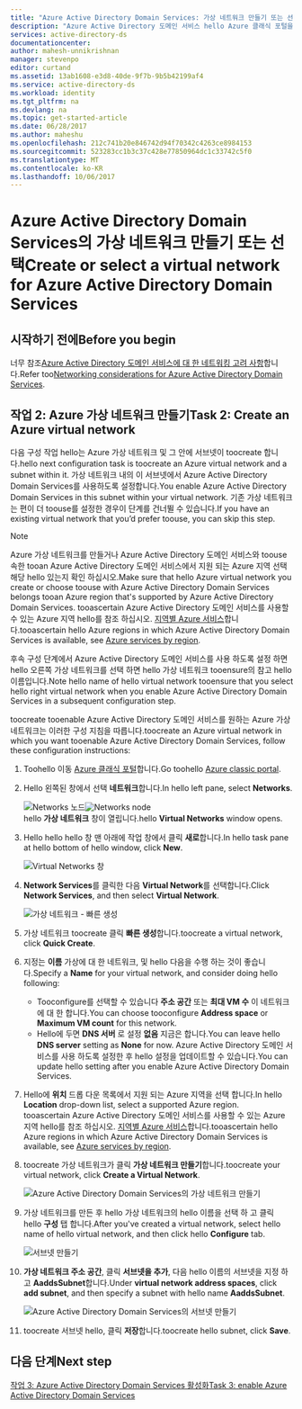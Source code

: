 ```yaml
---
title: "Azure Active Directory Domain Services: 가상 네트워크 만들기 또는 선택 | Microsoft Docs"
description: "Azure Active Directory 도메인 서비스 hello Azure 클래식 포털을 사용 하 여 사용 하도록 설정"
services: active-directory-ds
documentationcenter: 
author: mahesh-unnikrishnan
manager: stevenpo
editor: curtand
ms.assetid: 13ab1608-e3d8-40de-9f7b-9b5b42199af4
ms.service: active-directory-ds
ms.workload: identity
ms.tgt_pltfrm: na
ms.devlang: na
ms.topic: get-started-article
ms.date: 06/28/2017
ms.author: maheshu
ms.openlocfilehash: 212c741b20e846742d94f70342c4263ce8984153
ms.sourcegitcommit: 523283cc1b3c37c428e77850964dc1c33742c5f0
ms.translationtype: MT
ms.contentlocale: ko-KR
ms.lasthandoff: 10/06/2017
---
```

# <a name="create-or-select-a-virtual-network-for-azure-active-directory-domain-services"></a><span data-ttu-id="8ab7d-103">Azure Active Directory Domain Services의 가상 네트워크 만들기 또는 선택</span><span class="sxs-lookup"><span data-stu-id="8ab7d-103">Create or select a virtual network for Azure Active Directory Domain Services</span></span>
## <a name="before-you-begin"></a><span data-ttu-id="8ab7d-104">시작하기 전에</span><span class="sxs-lookup"><span data-stu-id="8ab7d-104">Before you begin</span></span>
<span data-ttu-id="8ab7d-105">너무 참조[Azure Active Directory 도메인 서비스에 대 한 네트워킹 고려 사항](active-directory-ds-networking.md)합니다.</span><span class="sxs-lookup"><span data-stu-id="8ab7d-105">Refer too[Networking considerations for Azure Active Directory Domain Services](active-directory-ds-networking.md).</span></span>

## <a name="task-2-create-an-azure-virtual-network"></a><span data-ttu-id="8ab7d-106">작업 2: Azure 가상 네트워크 만들기</span><span class="sxs-lookup"><span data-stu-id="8ab7d-106">Task 2: Create an Azure virtual network</span></span>
<span data-ttu-id="8ab7d-107">다음 구성 작업 hello는 Azure 가상 네트워크 및 그 안에 서브넷이 toocreate 합니다.</span><span class="sxs-lookup"><span data-stu-id="8ab7d-107">hello next configuration task is toocreate an Azure virtual network and a subnet within it.</span></span> <span data-ttu-id="8ab7d-108">가상 네트워크 내의 이 서브넷에서 Azure Active Directory Domain Services를 사용하도록 설정합니다.</span><span class="sxs-lookup"><span data-stu-id="8ab7d-108">You enable Azure Active Directory Domain Services in this subnet within your virtual network.</span></span> <span data-ttu-id="8ab7d-109">기존 가상 네트워크는 편이 더 toouse를 설정한 경우이 단계를 건너뛸 수 있습니다.</span><span class="sxs-lookup"><span data-stu-id="8ab7d-109">If you have an existing virtual network that you’d prefer toouse, you can skip this step.</span></span>

> [!NOTE]
> <span data-ttu-id="8ab7d-110">Azure 가상 네트워크를 만들거나 Azure Active Directory 도메인 서비스와 toouse 속한 tooan Azure Active Directory 도메인 서비스에서 지원 되는 Azure 지역 선택 해당 hello 있는지 확인 하십시오.</span><span class="sxs-lookup"><span data-stu-id="8ab7d-110">Make sure that hello Azure virtual network you create or choose toouse with Azure Active Directory Domain Services belongs tooan Azure region that's supported by Azure Active Directory Domain Services.</span></span> <span data-ttu-id="8ab7d-111">tooascertain Azure Active Directory 도메인 서비스를 사용할 수 있는 Azure 지역 hello를 참조 하십시오. [지역별 Azure 서비스](https://azure.microsoft.com/regions/#services/)합니다.</span><span class="sxs-lookup"><span data-stu-id="8ab7d-111">tooascertain hello Azure regions in which Azure Active Directory Domain Services is available, see [Azure services by region](https://azure.microsoft.com/regions/#services/).</span></span>
>
><span data-ttu-id="8ab7d-112">후속 구성 단계에서 Azure Active Directory 도메인 서비스를 사용 하도록 설정 하면 hello 오른쪽 가상 네트워크를 선택 하면 hello 가상 네트워크 tooensure의 참고 hello 이름입니다.</span><span class="sxs-lookup"><span data-stu-id="8ab7d-112">Note hello name of hello virtual network tooensure that you select hello right virtual network when you enable Azure Active Directory Domain Services in a subsequent configuration step.</span></span>


<span data-ttu-id="8ab7d-113">toocreate tooenable Azure Active Directory 도메인 서비스를 원하는 Azure 가상 네트워크는 이러한 구성 지침을 따릅니다.</span><span class="sxs-lookup"><span data-stu-id="8ab7d-113">toocreate an Azure virtual network in which you want tooenable Azure Active Directory Domain Services, follow these configuration instructions:</span></span>

1. <span data-ttu-id="8ab7d-114">Toohello 이동 [Azure 클래식 포털](https://manage.windowsazure.com)합니다.</span><span class="sxs-lookup"><span data-stu-id="8ab7d-114">Go toohello [Azure classic portal](https://manage.windowsazure.com).</span></span>
2. <span data-ttu-id="8ab7d-115">Hello 왼쪽된 창에서 선택 **네트워크**합니다.</span><span class="sxs-lookup"><span data-stu-id="8ab7d-115">In hello left pane, select **Networks**.</span></span>

    <span data-ttu-id="8ab7d-116">![Networks 노드](./media/active-directory-domain-services-getting-started/networks-node.png)</span><span class="sxs-lookup"><span data-stu-id="8ab7d-116">![Networks node](./media/active-directory-domain-services-getting-started/networks-node.png)</span></span>  
    <span data-ttu-id="8ab7d-117">hello **가상 네트워크** 창이 열립니다.</span><span class="sxs-lookup"><span data-stu-id="8ab7d-117">hello **Virtual Networks** window opens.</span></span>
3. <span data-ttu-id="8ab7d-118">Hello hello hello 창 맨 아래에 작업 창에서 클릭 **새로**합니다.</span><span class="sxs-lookup"><span data-stu-id="8ab7d-118">In hello task pane at hello bottom of hello window, click **New**.</span></span>

    ![Virtual Networks 창](./media/active-directory-domain-services-getting-started/virtual-networks.png)
4. <span data-ttu-id="8ab7d-120">**Network Services**를 클릭한 다음 **Virtual Network**를 선택합니다.</span><span class="sxs-lookup"><span data-stu-id="8ab7d-120">Click **Network Services**, and then select **Virtual Network**.</span></span>

    ![가상 네트워크 - 빠른 생성](./media/active-directory-domain-services-getting-started/virtual-network-quickcreate.png)
5. <span data-ttu-id="8ab7d-122">가상 네트워크 toocreate 클릭 **빠른 생성**합니다.</span><span class="sxs-lookup"><span data-stu-id="8ab7d-122">toocreate a virtual network, click **Quick Create**.</span></span>

6. <span data-ttu-id="8ab7d-123">지정는 **이름** 가상에 대 한 네트워크, 및 hello 다음을 수행 하는 것이 좋습니다.</span><span class="sxs-lookup"><span data-stu-id="8ab7d-123">Specify a **Name** for your virtual network, and consider doing hello following:</span></span>
    * <span data-ttu-id="8ab7d-124">Tooconfigure를 선택할 수 있습니다 **주소 공간** 또는 **최대 VM 수** 이 네트워크에 대 한 합니다.</span><span class="sxs-lookup"><span data-stu-id="8ab7d-124">You can choose tooconfigure **Address space** or **Maximum VM count** for this network.</span></span>
    * <span data-ttu-id="8ab7d-125">Hello에 두면 **DNS 서버** 로 설정 **없음** 지금은 합니다.</span><span class="sxs-lookup"><span data-stu-id="8ab7d-125">You can leave hello **DNS server** setting as **None** for now.</span></span> <span data-ttu-id="8ab7d-126">Azure Active Directory 도메인 서비스를 사용 하도록 설정한 후 hello 설정을 업데이트할 수 있습니다.</span><span class="sxs-lookup"><span data-stu-id="8ab7d-126">You can update hello setting after you enable Azure Active Directory Domain Services.</span></span>
7. <span data-ttu-id="8ab7d-127">Hello에 **위치** 드롭 다운 목록에서 지원 되는 Azure 지역을 선택 합니다.</span><span class="sxs-lookup"><span data-stu-id="8ab7d-127">In hello **Location** drop-down list, select a supported Azure region.</span></span>  
    <span data-ttu-id="8ab7d-128">tooascertain Azure Active Directory 도메인 서비스를 사용할 수 있는 Azure 지역 hello를 참조 하십시오. [지역별 Azure 서비스](https://azure.microsoft.com/regions/#services/)합니다.</span><span class="sxs-lookup"><span data-stu-id="8ab7d-128">tooascertain hello Azure regions in which Azure Active Directory Domain Services is available, see [Azure services by region](https://azure.microsoft.com/regions/#services/).</span></span>
8. <span data-ttu-id="8ab7d-129">toocreate 가상 네트워크가 클릭 **가상 네트워크 만들기**합니다.</span><span class="sxs-lookup"><span data-stu-id="8ab7d-129">toocreate your virtual network, click **Create a Virtual Network**.</span></span>

    ![Azure Active Directory Domain Services의 가상 네트워크 만들기](./media/active-directory-domain-services-getting-started/create-vnet.png)
9. <span data-ttu-id="8ab7d-131">가상 네트워크를 만든 후 hello 가상 네트워크의 hello 이름을 선택 하 고 클릭 hello **구성** 탭 합니다.</span><span class="sxs-lookup"><span data-stu-id="8ab7d-131">After you've created a virtual network, select hello name of hello virtual network, and then click hello **Configure** tab.</span></span>

    ![서브넷 만들기](./media/active-directory-domain-services-getting-started/create-vnet-properties.png)
10. <span data-ttu-id="8ab7d-133">**가상 네트워크 주소 공간**, 클릭 **서브넷을 추가**, 다음 hello 이름의 서브넷을 지정 하 고 **AaddsSubnet**합니다.</span><span class="sxs-lookup"><span data-stu-id="8ab7d-133">Under **virtual network address spaces**, click **add subnet**, and then specify a subnet with hello name **AaddsSubnet**.</span></span>

    ![Azure Active Directory Domain Services의 서브넷 만들기](./media/active-directory-domain-services-getting-started/create-vnet-add-subnet.png)

11. <span data-ttu-id="8ab7d-135">toocreate 서브넷 hello, 클릭 **저장**합니다.</span><span class="sxs-lookup"><span data-stu-id="8ab7d-135">toocreate hello subnet, click **Save**.</span></span>


## <a name="next-step"></a><span data-ttu-id="8ab7d-136">다음 단계</span><span class="sxs-lookup"><span data-stu-id="8ab7d-136">Next step</span></span>
[<span data-ttu-id="8ab7d-137">작업 3: Azure Active Directory Domain Services 활성화</span><span class="sxs-lookup"><span data-stu-id="8ab7d-137">Task 3: enable Azure Active Directory Domain Services</span></span>](active-directory-ds-getting-started-enableaadds.md)
